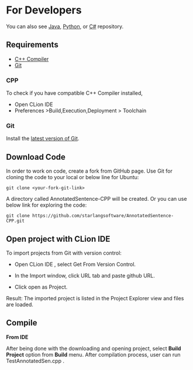 For Developers
============

You can also see [Java](https://github.com/starlangsoftware/AnnotatedSentence), [Python](https://github.com/starlangsoftware/AnnotatedSentence-Py), or [C#](https://github.com/starlangsoftware/AnnotatedSentence-CS) repository.

## Requirements

* [C++ Compiler](#cpp)
* [Git](#git)


### CPP
To check if you have compatible C++ Compiler installed,
* Open CLion IDE 
* Preferences >Build,Execution,Deployment > Toolchain  

### Git

Install the [latest version of Git](https://git-scm.com/book/en/v2/Getting-Started-Installing-Git).

## Download Code

In order to work on code, create a fork from GitHub page. 
Use Git for cloning the code to your local or below line for Ubuntu:

	git clone <your-fork-git-link>

A directory called AnnotatedSentence-CPP will be created. Or you can use below link for exploring the code:

	git clone https://github.com/starlangsoftware/AnnotatedSentence-CPP.git

## Open project with CLion IDE

To import projects from Git with version control:

* Open CLion IDE , select Get From Version Control.

* In the Import window, click URL tab and paste github URL.

* Click open as Project.

Result: The imported project is listed in the Project Explorer view and files are loaded.


## Compile

**From IDE**

After being done with the downloading and opening project, select **Build Project** option from **Build** menu. After compilation process, user can run TestAnnotatedSen.cpp .
